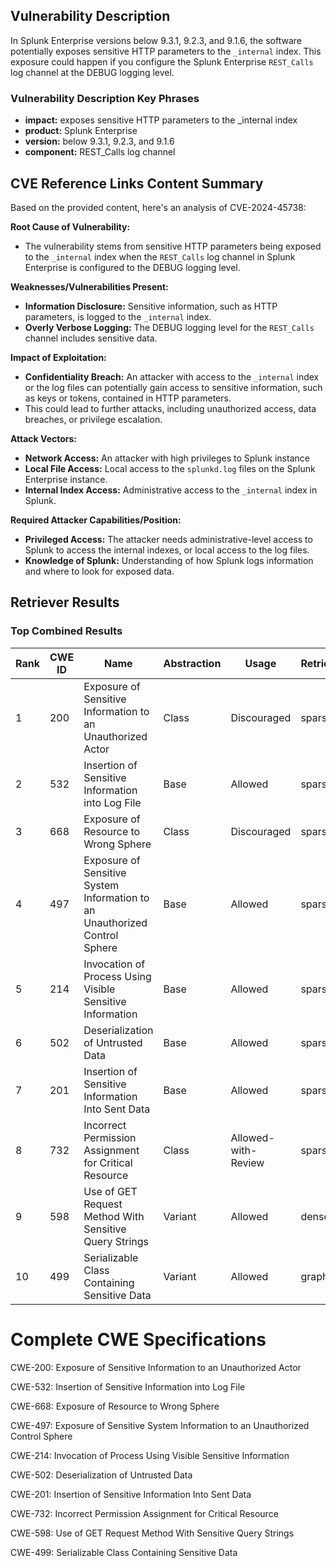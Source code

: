 ## Vulnerability Description
In Splunk Enterprise versions below 9.3.1, 9.2.3, and 9.1.6, the software potentially exposes sensitive HTTP parameters to the `_internal` index. This exposure could happen if you configure the Splunk Enterprise `REST_Calls` log channel at the DEBUG logging level.

### Vulnerability Description Key Phrases
- **impact:** exposes sensitive HTTP parameters to the _internal index
- **product:** Splunk Enterprise
- **version:** below 9.3.1, 9.2.3, and 9.1.6
- **component:** REST_Calls log channel

## CVE Reference Links Content Summary
Based on the provided content, here's an analysis of CVE-2024-45738:

**Root Cause of Vulnerability:**
- The vulnerability stems from sensitive HTTP parameters being exposed to the `_internal` index when the `REST_Calls` log channel in Splunk Enterprise is configured to the DEBUG logging level.

**Weaknesses/Vulnerabilities Present:**
- **Information Disclosure:** Sensitive information, such as HTTP parameters, is logged to the `_internal` index.
- **Overly Verbose Logging:** The DEBUG logging level for the `REST_Calls` channel includes sensitive data.

**Impact of Exploitation:**
- **Confidentiality Breach:** An attacker with access to the `_internal` index or the log files can potentially gain access to sensitive information, such as keys or tokens, contained in HTTP parameters.
- This could lead to further attacks, including unauthorized access, data breaches, or privilege escalation.

**Attack Vectors:**
- **Network Access:** An attacker with high privileges to Splunk instance
- **Local File Access:** Local access to the `splunkd.log` files on the Splunk Enterprise instance.
- **Internal Index Access:** Administrative access to the `_internal` index in Splunk.

**Required Attacker Capabilities/Position:**
- **Privileged Access:** The attacker needs administrative-level access to Splunk to access the internal indexes, or local access to the log files.
- **Knowledge of Splunk:** Understanding of how Splunk logs information and where to look for exposed data.

## Retriever Results

### Top Combined Results

| Rank | CWE ID | Name | Abstraction | Usage  | Retrievers | Individual Scores |
|------|--------|------|-------------|-------|------------|-------------------|
| 1 | 200 | Exposure of Sensitive Information to an Unauthorized Actor | Class | Discouraged | sparse | 0.082 |
| 2 | 532 | Insertion of Sensitive Information into Log File | Base | Allowed | sparse | 0.081 |
| 3 | 668 | Exposure of Resource to Wrong Sphere | Class | Discouraged | sparse | 0.072 |
| 4 | 497 | Exposure of Sensitive System Information to an Unauthorized Control Sphere | Base | Allowed | sparse | 0.070 |
| 5 | 214 | Invocation of Process Using Visible Sensitive Information | Base | Allowed | sparse | 0.069 |
| 6 | 502 | Deserialization of Untrusted Data | Base | Allowed | sparse | 0.069 |
| 7 | 201 | Insertion of Sensitive Information Into Sent Data | Base | Allowed | sparse | 0.068 |
| 8 | 732 | Incorrect Permission Assignment for Critical Resource | Class | Allowed-with-Review | sparse | 0.068 |
| 9 | 598 | Use of GET Request Method With Sensitive Query Strings | Variant | Allowed | dense | 0.532 |
| 10 | 499 | Serializable Class Containing Sensitive Data | Variant | Allowed | graph | 0.003 |



# Complete CWE Specifications

CWE-200: Exposure of Sensitive Information to an Unauthorized Actor

CWE-532: Insertion of Sensitive Information into Log File

CWE-668: Exposure of Resource to Wrong Sphere

CWE-497: Exposure of Sensitive System Information to an Unauthorized Control Sphere

CWE-214: Invocation of Process Using Visible Sensitive Information

CWE-502: Deserialization of Untrusted Data

CWE-201: Insertion of Sensitive Information Into Sent Data

CWE-732: Incorrect Permission Assignment for Critical Resource

CWE-598: Use of GET Request Method With Sensitive Query Strings

CWE-499: Serializable Class Containing Sensitive Data
